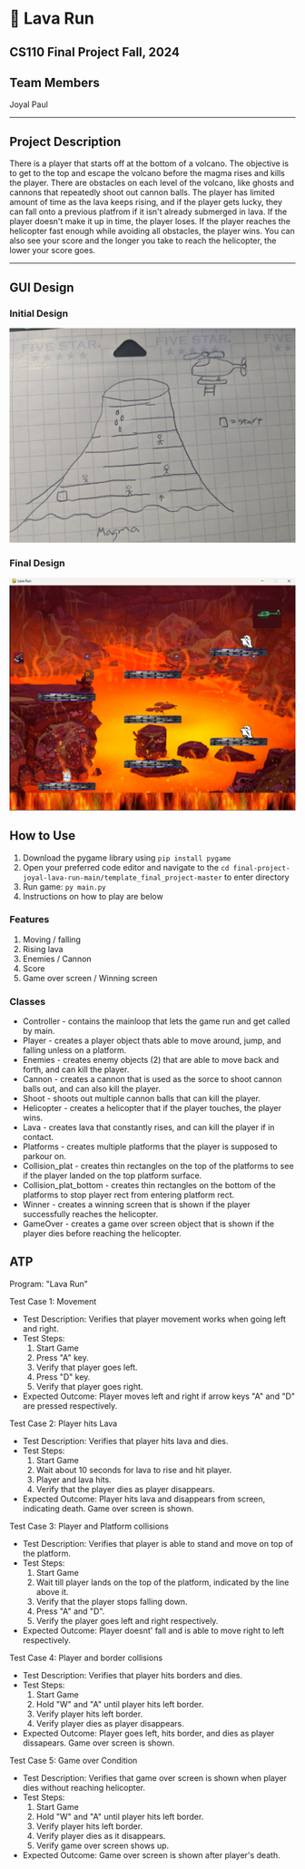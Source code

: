 # 🌋 Lava Run
## CS110 Final Project Fall, 2024 

## Team Members

Joyal Paul

*** 

## Project Description

There is a player that starts off at the bottom of a volcano. The objective is to get to the top and escape the volcano before the magma rises and kills the player. There are obstacles on each level of the volcano, like ghosts and cannons that repeatedly shoot out cannon balls. 
The player has limited amount of time as the lava keeps rising, and if the player gets lucky, they can fall onto a previous platfrom if it isn't already submerged in lava. If the player doesn't make it up in time, the player loses. If the player reaches the helicopter fast enough while avoiding all obstacles, the player wins. You can also see your score and the longer you take to reach the helicopter, the lower your score goes. 

***    

## GUI Design

### Initial Design

![Lava Run GUI](https://github.com/Joyal11Paul/projects/raw/main/Lava_Run%20-%20CS_110/template_final_project-master/assets/gui_original.jpg)

### Final Design

![Lava Run Final GUI](https://github.com/Joyal11Paul/projects/raw/main/Lava_Run%20-%20CS_110/template_final_project-master/assets/gui_final.png)

## How to Use

1. Download the pygame library using `pip install pygame`
2. Open your preferred code editor and navigate to the `cd final-project-joyal-lava-run-main/template_final_project-master` to enter directory
4. Run game: `py main.py`
5. Instructions on how to play are below

### Features

1. Moving / falling 
2. Rising lava
3. Enemies / Cannon
4. Score
5. Game over screen / Winning screen 

### Classes

- Controller - contains the mainloop that lets the game run and get called by main.
- Player - creates a player object thats able to move around, jump, and falling unless on a platform. 
- Enemies - creates enemy objects (2) that are able to move back and forth, and can kill the player.
- Cannon - creates a cannon that is used as the sorce to shoot cannon balls out, and can also kill the player.
- Shoot - shoots out multiple cannon balls that can kill the player.
- Helicopter - creates a helicopter that if the player touches, the player wins.
- Lava - creates lava that constantly rises, and can kill the player if in contact.
- Platforms - creates multiple platforms that the player is supposed to parkour on.
- Collision_plat - creates thin rectangles on the top of the platforms to see if the player landed on the top platform surface.
- Collision_plat_bottom - creates thin rectangles on the bottom of the platforms to stop player rect from entering platform rect.
- Winner - creates a winning screen that is shown if the player successfully reaches the helicopter. 
- GameOver - creates a game over screen object that is shown if the player dies before reaching the helicopter. 

## ATP
Program: "Lava Run"

Test Case 1: Movement
 - Test Description: Verifies that player movement works when going left and right.
 - Test Steps:
    1. Start Game
    2. Press "A" key.
    3. Verify that player goes left.
    4. Press "D" key.
    5. Verify that player goes right. 
 - Expected Outcome: Player moves left and right if arrow keys "A" and "D" are pressed respectively.  

Test Case 2: Player hits Lava
 - Test Description: Verifies that player hits lava and dies. 
 - Test Steps:
    1. Start Game
    2. Wait about 10 seconds for lava to rise and hit player.
    3. Player and lava hits.
    4. Verify that the player dies as player disappears.
 - Expected Outcome: Player hits lava and disappears from screen, indicating death. Game over screen is shown. 

Test Case 3: Player and Platform collisions
 - Test Description: Verifies that player is able to stand and move on top of the platform.
 - Test Steps:
    1. Start Game
    2. Wait till player lands on the top of the platform, indicated by the line above it.
    3. Verify that the player stops falling down. 
    4. Press "A" and "D".
    5. Verify the player goes left and right respectively. 
 - Expected Outcome: Player doesnt' fall and is able to move right to left respectively. 

Test Case 4: Player and border collisions
 - Test Description: Verifies that player hits borders and dies. 
 - Test Steps:
    1. Start Game
    2. Hold "W" and "A" until player hits left border.
    3. Verify player hits left border. 
    4. Verify player dies as player disappears.  
 - Expected Outcome: Player goes left, hits border, and dies as player dissapears. Game over screen is shown. 

Test Case 5: Game over Condition
 - Test Description: Verifies that game over screen is shown when player dies without reaching helicopter. 
 - Test Steps:
    1. Start Game
    2. Hold "W" and "A" until player hits left border.
    3. Verify player hits left border. 
    4. Verify player dies as it disappears.
    5. Verify game over screen shows up.  
 - Expected Outcome: Game over screen is shown after player's death. 

